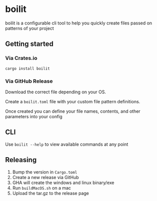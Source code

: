 # boilit

boilit is a configurable cli tool to help you quickly create files passed on patterns of your project

## Getting started

### Via Crates.io

```shell
cargo install boilit
```

### Via GitHub Release

Download the correct file depending on your OS.

Create a `boilit.toml` file with your custom file pattern definitions.

Once created you can define your file names, contents, and other parameters into your config

## CLI

Use `boilit --help` to view available commands at any point

## Releasing

1. Bump the version in `Cargo.toml`
2. Create a new release via GitHub
3. GHA will create the windows and linux binary/exe
4. Run `buildMacOS.sh` on a mac
5. Upload the tar.gz to the release page
